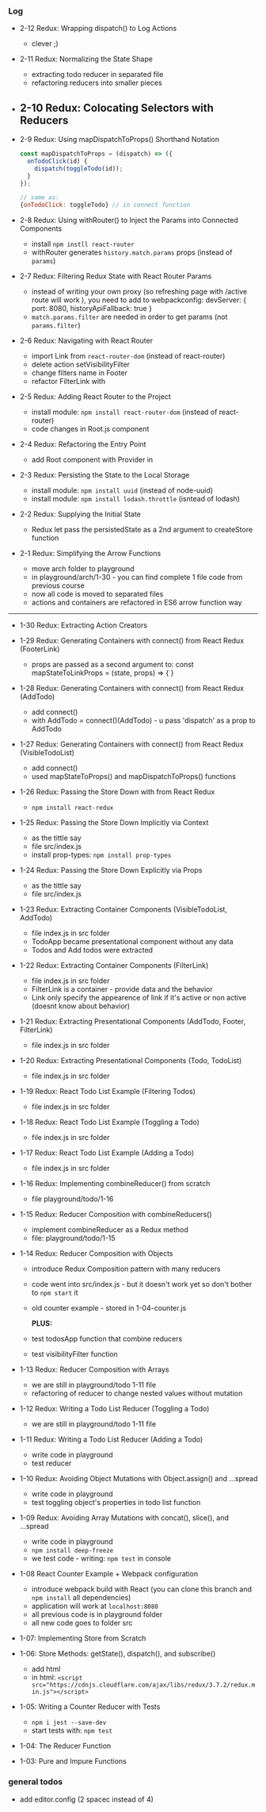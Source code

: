 ### Log
- 2-12 Redux: Wrapping dispatch() to Log Actions
  - clever ;)

- 2-11 Redux: Normalizing the State Shape
  - extracting todo reducer in separated file
  - refactoring reducers into smaller pieces

- 2-10 Redux: Colocating Selectors with Reducers
  - 

- 2-9 Redux: Using mapDispatchToProps() Shorthand Notation
  ```javascript
  const mapDispatchToProps = (dispatch) => ({
    onTodoClick(id) {
      dispatch(toggleTodo(id));
    }
  });

  // same as:
  {onTodoClick: toggleTodo} // in connect function
  ```

- 2-8 Redux: Using withRouter() to Inject the Params into Connected Components
  - install `npm instll react-router`
  - withRouter generates `history.match.params` props (instead of `params`)

- 2-7 Redux: Filtering Redux State with React Router Params
  - instead of writing your own proxy (so refreshing page with /active route will work ), you need to add to webpackconfig:
  devServer: {
      port: 8080,
      historyApiFallback: true
    }
  - `match.params.filter` are needed in order to get params (not `params.filter`)

- 2-6 Redux: Navigating with React Router <Link>
  - import Link from `react-router-dom` (instead of react-router)
  - delete action setVisibilityFilter
  - change filters name in Footer
  - refactor FilterLink with <Link>

- 2-5 Redux: Adding React Router to the Project
  - install module: `npm install react-router-dom` (instead of react-router)
  - code changes in Root.js component

- 2-4 Redux: Refactoring the Entry Point
  - add Root component with Provider in

- 2-3 Redux: Persisting the State to the Local Storage
  - install module: `npm install uuid` (instead of node-uuid)
  - install module: `npm install lodash.throttle` (isntead of lodash)

- 2-2 Redux: Supplying the Initial State
  - Redux let pass the persistedState as a 2nd argument to createStore function

- 2-1 Redux: Simplifying the Arrow Functions
  - move arch folder to playground
  - in playground/arch/1-30 - you can find complete 1 file code from previous course
  - now all code is moved to separated files
  - actions and containers are refactored in ES6 arrow function way

*********************************

- 1-30 Redux: Extracting Action Creators

- 1-29 Redux: Generating Containers with connect() from React Redux (FooterLink)
  - props are passed as a second argument to:
    const mapStateToLinkProps = (state, props) => { }

- 1-28 Redux: Generating Containers with connect() from React Redux (AddTodo)
  - add connect()
  - with AddTodo = connect()(AddTodo) - u pass 'dispatch' as a prop to AddTodo

- 1-27 Redux: Generating Containers with connect() from React Redux (VisibleTodoList)
  - add connect()
  - used mapStateToProps() and mapDispatchToProps() functions

- 1-26 Redux: Passing the Store Down with <Provider> from React Redux
  - `npm install react-redux`

- 1-25 Redux: Passing the Store Down Implicitly via Context
  - as the tittle say
  - file src/index.js
  - install prop-types: `npm install prop-types`

- 1-24 Redux: Passing the Store Down Explicitly via Props
  - as the tittle say
  - file src/index.js

- 1-23 Redux: Extracting Container Components (VisibleTodoList, AddTodo)
  - file index.js in src folder
  - TodoApp became presentational component without any data
  - Todos and Add todos were extracted

- 1-22 Redux: Extracting Container Components (FilterLink)
  - file index.js in src folder
  - FilterLink is a container - provide data and the behavior
  - Link only specify the appearence of link if it's active or non active (doesnt know about behavior)

- 1-21 Redux: Extracting Presentational Components (AddTodo, Footer, FilterLink)
  - file index.js in src folder

- 1-20 Redux: Extracting Presentational Components (Todo, TodoList)
  - file index.js in src folder

- 1-19 Redux: React Todo List Example (Filtering Todos)
  - file index.js in src folder

- 1-18 Redux: React Todo List Example (Toggling a Todo)
  - file index.js in src folder
  
- 1-17 Redux: React Todo List Example (Adding a Todo)
  - file index.js in src folder

- 1-16 Redux: Implementing combineReducer() from scratch
  - file playground/todo/1-16

- 1-15 Redux: Reducer Composition with combineReducers()
  - implement combineReducer as a Redux method
  - file: playground/todo/1-15

- 1-14 Redux: Reducer Composition with Objects
  - introduce Redux Composition pattern with many reducers
  - code went into src/index.js - but it doesn't work yet so don't bother to `npm start` it
  - old counter example - stored in 1-04-counter.js

    **PLUS:**
  - test todosApp function that combine reducers
  - test visibilityFilter function

- 1-13 Redux: Reducer Composition with Arrays
  - we are still in playground/todo 1-11 file
  - refactoring of reducer to change nested values without mutation

- 1-12 Redux: Writing a Todo List Reducer (Toggling a Todo)
  - we are still in playground/todo 1-11 file

- 1-11 Redux: Writing a Todo List Reducer (Adding a Todo)
  - write code in playground
  - test reducer 

- 1-10 Redux: Avoiding Object Mutations with Object.assign() and ...spread
  - write code in playground
  - test toggling object's properties in todo list function 

- 1-09 Redux: Avoiding Array Mutations with concat(), slice(), and ...spread
  - write code in playground
  - `npm install deep-freeze`
  - we test code - writing: `npm test` in console

- 1-08 React Counter Example + Webpack configuration
  - introduce webpack build with React (you can clone this branch and `npm install` all dependencies)
  - application will work at `localhost:8080`
  - all previous code is in playground folder
  - all new code goes to folder src

- 1-07: Implementing Store from Scratch
- 1-06: Store Methods: getState(), dispatch(), and subscribe()
  - add html
  - in html: `<script src="https://cdnjs.cloudflare.com/ajax/libs/redux/3.7.2/redux.min.js"></script>`

- 1-05: Writing a Counter Reducer with Tests
  - `npm i jest --save-dev`
  - start tests with: `npm test`

- 1-04: The Reducer Function
- 1-03: Pure and Impure Functions

### general todos
- add editor.config (2 spacec instead of 4)